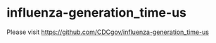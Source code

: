 # influenza-generation_time-us

Please visit https://github.com/CDCgov/influenza-generation_time-us
